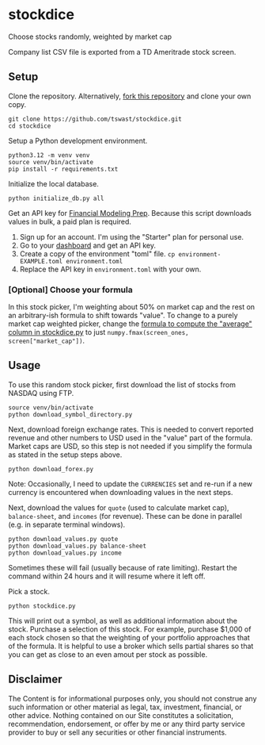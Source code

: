 # stockdice

Choose stocks randomly, weighted by market cap

Company list CSV file is exported from a TD Ameritrade stock screen.

## Setup

Clone the repository. Alternatively, [fork this repository](https://github.com/tswast/stockdice/fork) and clone your own copy.

```
git clone https://github.com/tswast/stockdice.git
cd stockdice
```

Setup a Python development environment.

```
python3.12 -m venv venv
source venv/bin/activate
pip install -r requirements.txt
```

Initialize the local database.

```
python initialize_db.py all
```

Get an API key for [Financial Modeling Prep](https://site.financialmodelingprep.com/). Because this script downloads values in bulk, a paid plan is required.

1. Sign up for an account. I'm using the "Starter" plan for personal use.
2. Go to your [dashboard](https://site.financialmodelingprep.com/developer/docs/dashboard) and get an API key.
3. Create a copy of the environment "toml" file. `cp environment-EXAMPLE.toml environment.toml`
4. Replace the API key in `environment.toml` with your own.

### [Optional] Choose your formula

In this stock picker, I'm weighting about 50% on market cap and the rest on an arbitrary-ish formula to shift towards "value". To change to a purely market cap weighted picker, change the [formula to compute the "average" column in stockdice.py](https://github.com/tswast/stockdice/blob/977ad90827136bd8d78db653051139a8eb67bf58/stockdice.py#L90-L98) to just `numpy.fmax(screen_ones, screen["market_cap"])`.

## Usage

To use this random stock picker, first download the list of stocks from NASDAQ using FTP.

```
source venv/bin/activate
python download_symbol_directory.py
```

Next, download foreign exchange rates. This is needed to convert reported revenue and other numbers to USD used in the "value" part of the formula. Market caps are USD, so this step is not needed if you simplify the formula as stated in the setup steps above.

```
python download_forex.py
```

Note: Occasionally, I need to update the `CURRENCIES` set and re-run if a new currency is encountered when downloading values in the next steps.

Next, download the values for `quote` (used to calculate market cap), `balance-sheet`, and `incomes` (for revenue). These can be done in parallel (e.g. in separate terminal windows).

```
python download_values.py quote
python download_values.py balance-sheet
python download_values.py income
```

Sometimes these will fail (usually because of rate limiting). Restart the command within 24 hours and it will resume where it left off.

Pick a stock.

```
python stockdice.py
```

This will print out a symbol, as well as additional information about the stock. Purchase a selection of this stock. For example, purchase $1,000 of each stock chosen so that the weighting of your portfolio approaches that of the formula. It is helpful to use a broker which sells partial shares so that you can get as close to an even amout per stock as possible.

## Disclaimer

The Content is for informational purposes only, you should not construe
any such information or other material as legal, tax, investment,
financial, or other advice. Nothing contained on our Site constitutes a
solicitation, recommendation, endorsement, or offer by me or any third
party service provider to buy or sell any securities or other financial
instruments.
